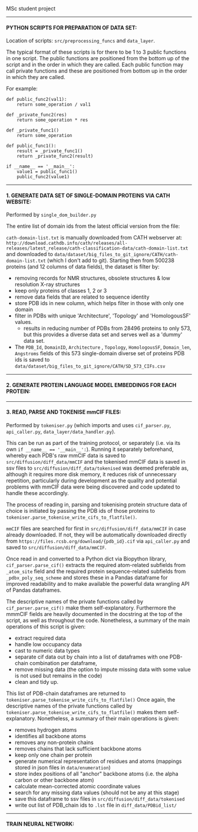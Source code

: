 MSc student project

----
#### PYTHON SCRIPTS FOR PREPARATION OF DATA SET: 
Location of scripts: `src/preprocessing_funcs` and `data_layer`.

The typical format of these scripts is for there to be 1 to 3 public functions in one script. 
The public functions are positioned from the bottom up of the script and in the order in which they are called. 
Each public function may call private functions and these are positioned from bottom up in the order in which they 
are called.

For example: 
```
def public_func2(val1):
    return some_operation / val1

def _private_func2(res)
    return some_operation * res
    
def _private_func1()
    return some_operation

def public_func1():
    result = _private_func1()
    return _private_func2(result)

if __name__ == '__main__':
    value1 = public_func1()
    public_func2(value1)
```
----
#### 1. GENERATE DATA SET OF SINGLE-DOMAIN PROTEINS VIA CATH WEBSITE:

Performed by `single_dom_builder.py`

The entire list of domain ids from the latest official version from the file:

`cath-domain-list.txt` is manually downloaded from CATH webserver at:
`http://download.cathdb.info/cath/releases/all-releases/latest_release/cath-classification-data/cath-domain-list.txt` 
and downloaded to `data/dataset/big_files_to_git_ignore/CATH/cath-domain-list.txt` (which I don't add to git).
Starting then from 500238 proteins (and 12 columns of data fields), the dataset is filter by:
- removing records for NMR structures, obsolete structures & low resolution X-ray structures
- keep only proteins of classes 1, 2 or 3
- remove data fields that are related to sequence identity 
- store PDB ids in new column, which helps filter in those with only one domain
- filter in PDBs with unique 'Architecture', 'Topology' and 'HomologousSF' values.
  - results in reducing number of PDBs from 28496 proteins to only 573, but this provides a diverse data set and serves 
   well as a 'dummy' data set. 
- The `PDB_Id`, `DomainID`, `Architecture` , `Topology`, `HomologousSF`, `Domain_len`, `Angstroms` fields of this 573 
single-domain diverse set of proteins PDB ids is saved to  `data/dataset/big_files_to_git_ignore/CATH/SD_573_CIFs.csv`
----
#### 2. GENERATE PROTEIN LANGUAGE MODEL EMBEDDINGS FOR EACH PROTEIN:


----
#### 3. READ, PARSE AND TOKENISE mmCIF FILES:

Performed by `tokeniser.py` (which imports and uses `cif_parser.py`, `api_caller.py`, `data_layer/data_handler.py`).

This can be run as part of the training protocol, or separately (i.e. via its own `if __name__ == '__main__':`). 
Running it separately beforehand, whereby each PDB's raw mmCIF data is saved to `src/diffusion/diff_data/mmCIF` and 
the tokenised mmCIF data is saved in ssv files to `src/diffusion/diff_data/tokenised` was deemed preferable as, 
although it requires more disk memory, it reduces risk of unnecessary repetition, particularly during development as 
the quality and potential problems with mmCIF data were being discovered and code updated to handle these accordingly. 

The process of reading in, parsing and tokenising protein structure data of choice is initiated by passing the 
PDB ids of those proteins to `tokeniser.parse_tokenise_write_cifs_to_flatfile()`.

`mmCIF` files are searched for first in `src/diffusion/diff_data/mmCIF` in case already downloaded.
If not, they will be automatically downloaded directly from `https://files.rcsb.org/download/{pdb_id}.cif` via 
`api_caller.py` and saved to `src/diffusion/diff_data/mmCIF`.

Once read in and converted to a Python dict via Biopython library, `cif_parser.parse_cif()` extracts the required 
atom-related subfields from `_atom_site` field and the required protein sequence-related subfields from 
`_pdbx_poly_seq_scheme` and stores these in a Pandas dataframe for improved readability and to make available the 
powerful data wrangling API of Pandas dataframes. 

The descriptive names of the private functions called by `cif_parser.parse_cif()` make them self-explanatory. 
Furthermore the mmmCIF fields are heavily documented in the docstring at the top of the script, 
as well as throughout the code. Nonetheless, a summary of the main operations of this script is given:
- extract required data 
- handle low occupancy data 
- cast to numeric data types 
- separate cif data out by chain into a list of dataframes with one PDB-chain combination per dataframe, 
- remove missing data (the option to impute missing data with some value is not used but remains in the code)
- clean and tidy up. 

This list of PDB-chain dataframes are returned to `tokeniser.parse_tokenise_write_cifs_to_flatfile()`
Once again, the descriptive names of the private functions called by `tokeniser.parse_tokenise_write_cifs_to_flatfile()` 
makes them self-explanatory. Nonetheless, a summary of their main operations is given:
- removes hydrogen atoms 
- identifies all backbone atoms
- removes any non-protein chains
- removes chains that lack sufficient backbone atoms
- keep only one chain per protein
- generate numerical representation of residues and atoms (mappings stored in json files in `data/enumeration`)
- store index positions of all "anchor" backbone atoms (i.e. the alpha carbon or other backbone atom)
- calculate mean-corrected atomic coordinate values
- search for any missing data values (should not be any at this stage)
- save this dataframe to ssv files in `src/diffusion/diff_data/tokenised`
- write out list of PDB_chain ids to `.lst` file in `diff_data/PDBid_list/`

----
#### TRAIN NEURAL NETWORK:

